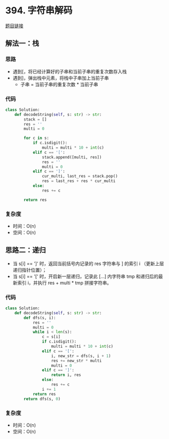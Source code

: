 # 394. 字符串解码

[题目链接](https://leetcode.cn/problems/decode-string/description/)

## 解法一：栈

### 思路

- 遇到[，将已经计算好的子串和当前子串的重复次数存入栈
- 遇到]，弹出栈中元素，将栈中子串加上当前子串
  - 子串 = 当前子串的重复次数 * 当前子串

### 代码

```py
class Solution:
    def decodeString(self, s: str) -> str:
        stack = []
        res = ''
        multi = 0

        for c in s:
            if c.isdigit():
                multi = multi * 10 + int(c)
            elif c == '[':
                stack.append([multi, res])
                res = ''
                multi = 0
            elif c == ']':
                cur_multi, last_res = stack.pop()
                res = last_res + res * cur_multi
            else:
                res += c

        return res
```

### 复杂度

- 时间：O(n)
- 空间：O(n)

## 思路二：递归

- 当 s[i] == ']' 时，返回当前括号内记录的 res 字符串与 ] 的索引 i （更新上层递归指针位置）；
- 当 s[i] == '[' 时，开启新一层递归，记录此 [...] 内字符串 tmp 和递归后的最新索引 i，并执行 res + multi * tmp 拼接字符串。

### 代码

```py
class Solution:
    def decodeString(self, s: str) -> str:
        def dfs(s, i):
            res = ''
            multi = 0
            while i < len(s):
                c = s[i]
                if c.isdigit():
                    multi = multi * 10 + int(c)
                elif c == '[':
                    i, new_str = dfs(s, i + 1)
                    res += new_str * multi
                    multi = 0
                elif c == ']':
                    return i, res
                else:
                    res += c
                i += 1
            return res
        return dfs(s, 0)
```

### 复杂度

- 时间：O(n)
- 空间：O(n)
